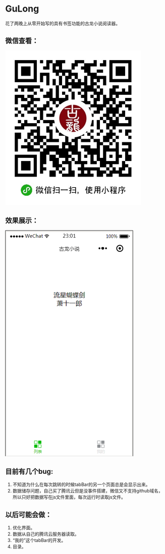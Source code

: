 # GuLong
花了两晚上从零开始写的具有书签功能的古龙小说阅读器。

## 微信查看：

![效果](./weixin.jpg)

## 效果展示：

![效果](./gulong.gif)

## 目前有几个bug:

1. 不知道为什么在每次跳转的时候tabBar的另一个页面总是会显示出来。
2. 数据储存问题，自己买了腾讯云但是没事件搭建，微信又不支持github域名，所以只好把数据写在js文件里面，每次运行时读取js文件。

## 以后可能会做：

1. 优化界面。
2. 数据从自己的腾讯云服务器读取。
3. “我的”这个tabBar的开发。
4. 目录。

